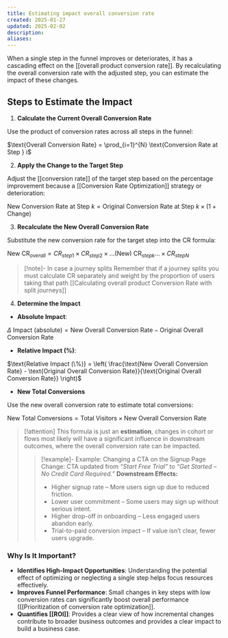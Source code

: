 ```yaml
---
title: Estimating impact overall conversion rate
created: 2025-01-27
updated: 2025-02-02
description: 
aliases: 
---
```

When a single step in the funnel improves or deteriorates, it has a cascading effect on the [[overall product conversion rate]]. By recalculating the overall conversion rate with the adjusted step, you can estimate the impact of these changes.

## Steps to Estimate the Impact

1. **Calculate the Current Overall Conversion Rate**

Use the product of conversion rates across all steps in the funnel:

$\text{Overall Conversion Rate} = \prod_{i=1}^{N} \text{Conversion Rate at Step } i$

2. **Apply the Change to the Target Step**

Adjust the [[conversion rate]] of the target step based on the percentage improvement because a [[Conversion Rate Optimization]] strategy or deterioration:

$\text{New Conversion Rate at Step } k = \text{Original Conversion Rate at Step } k \times (1 + \text{Change})$

3. **Recalculate the New Overall Conversion Rate**

Substitute the new conversion rate for the target step into the CR formula:

$\text{New CR}_{overall} = CR_{step1} \times CR_{step2} \times\dots \text{(New) CR}_{stepk} \dots \times CR_{stepN}$

>[!note]- In case a journey splits
> Remember that if a journey splits you must calculate CR separately and weight by the proportion of users taking that path [[Calculating overall product Conversion Rate with split journeys]]

4. **Determine the Impact**
- **Absolute Impact**: 

$\Delta\text{ Impact (absolute)} = \text{New Overall Conversion Rate} - \text{Original Overall Conversion Rate}$

-  **Relative Impact (%)**:
  
  $\text{Relative Impact (\%)} = \left( \frac{\text{New Overall Conversion Rate} - \text{Original Overall Conversion Rate}}{\text{Original Overall Conversion Rate}} \right)$
  
- **New Total Conversions**

Use the new overall conversion rate to estimate total conversions:

$\text{New Total Conversions} = \text{Total Visitors} \times \text{New Overall Conversion Rate}$

>[!attention]
> This formula is just an **estimation**, changes in cohort or flows most likely will have a significant influence in downstream outcomes, where the overall conversion rate can be impacted.
> >[!example]- Example: Changing a CTA on the Signup Page
> >Change: CTA updated from *“Start Free Trial”* to *“Get Started – No Credit Card Required.”*
> >**Downstream Effects:**
> >- Higher signup rate – More users sign up due to reduced friction.
> >- Lower user commitment – Some users may sign up without serious intent.
> >- Higher drop-off in onboarding – Less engaged users abandon early.
> >- Trial-to-paid conversion impact – If value isn’t clear, fewer users upgrade.

### Why Is It Important?

- **Identifies High-Impact Opportunities**: Understanding the potential effect of optimizing or neglecting a single step helps focus resources effectively.
- **Improves Funnel Performance**: Small changes in key steps with low conversion rates can significantly boost overall performance ([[Prioritization of conversion rate optimization]].
- **Quantifies [[ROI]]**: Provides a clear view of how incremental changes contribute to broader business outcomes and provides a clear impact to build a business case.